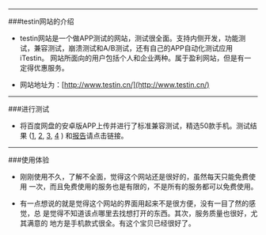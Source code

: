***
###testin网站的介绍
- testin网站是一个做APP测试的网站，测试很全面。支持内侧开发，功能测试，兼容测试，崩溃测试和A/B测试，还有自己的APP自动化测试应用iTestin。
网站所面向的用户包括个人和企业两种。属于盈利网站，但是有一定得优惠服务。

- 网站地址为：[http://www.testin.cn/](http://www.testin.cn/)
***
###进行测试
- 将百度网盘的安卓版APP上传并进行了标准兼容测试，精选50款手机。测试结果
([1](https://github.com/liujinmenghaoren/myTest/blob/master/testin/%E6%B5%8B%E8%AF%95%E7%BB%93%E6%9E%9C%E6%80%BB%E4%BD%93%E6%A6%82%E5%86%B5.png), 
[2](https://github.com/liujinmenghaoren/myTest/blob/master/testin/%E6%B5%8B%E8%AF%95%E7%BB%93%E6%9E%9C%E8%AF%A6%E6%83%851.png),
[3](https://github.com/liujinmenghaoren/myTest/blob/master/testin/%E6%B5%8B%E8%AF%95%E7%BB%93%E6%9E%9C%E8%AF%A6%E6%83%852.png),
[4](https://github.com/liujinmenghaoren/myTest/blob/master/testin/%E6%B5%8B%E8%AF%95%E7%BB%93%E6%9E%9C%E8%AF%A6%E6%83%853.png) )
和[报告](https://github.com/liujinmenghaoren/myTest/blob/master/testin/%E6%B5%8B%E8%AF%95%E7%BB%93%E6%9E%9C%E5%88%86%E6%9E%90.txt)请点击链接。

***
###使用体验
- 刚刚使用不久，了解不全面，觉得这个网站还是很好的，虽然每天只能免费使用
一次，而且免费使用的服务也是有限的，不是所有的服务都可以免费使用。

- 有一点想说的就是觉得这个网站的界面用起来不是很方便，没有一目了然的感觉，总
是觉得不知道该点哪里去找想打开的东西。其次，服务质量也很好，尤其满意的
地方是手机款式很全。有这个宝贝已经很好了。